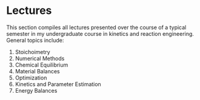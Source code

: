 # Lectures

This section compiles all lectures presented over the course of a typical semester in my undergraduate course in kinetics and reaction engineering. General topics include:

1. Stoichoimetry
2. Numerical Methods
3. Chemical Equilibrium
4. Material Balances
5. Optimization
6. Kinetics and Parameter Estimation
7. Energy Balances